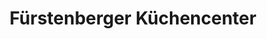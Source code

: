 ---
title: "Fürstenberger Küchencenter"
url: /eisenhuettenstadt/fuerstenberger-kuechencenter/
shop: Küchen
---